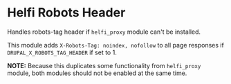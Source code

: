 # Helfi Robots Header

Handles robots-tag header if `helfi_proxy` module can't be installed.

This module adds `X-Robots-Tag: noindex, nofollow` to all page responses if `DRUPAL_X_ROBOTS_TAG_HEADER` if set to 1.

**NOTE:** Because this duplicates some functionality from `helfi_proxy` module, both modules should not be enabled at the same time.

